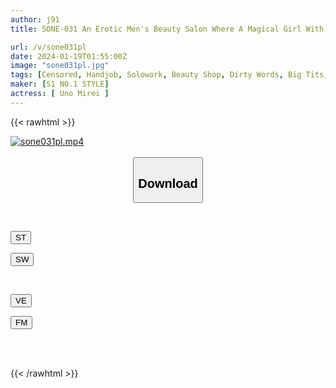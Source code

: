 ```yaml
---
author: j91
title: SONE-031 An Erotic Men's Beauty Salon Where A Magical Girl With A Cute Face Presses Her Breasts And Pussies And Turns A Man Into A Beast With An Absolutely OK Feeling. Mirei Uno

url: /v/sone031pl
date: 2024-01-19T01:55:00Z
image: "sone031pl.jpg"
tags: [Censored, Handjob, Solowork, Beauty Shop, Dirty Words, Big Tits, Slut	]
maker: [S1 NO.1 STYLE]
actress: [ Uno Mirei ]
---
```



{{< rawhtml >}}

<div class="video" data-videoid="7bkZGqwBvBF8Qv">
    <a href="javascript:;">
        <img src="/v/sone031pl/sone031pl.jpg" width="WIDTH" height="HEIGHT" alt="sone031pl.mp4" loading="lazy">
    </a>
</div>

<script type="text/javascript" src="https://j91.asia/asset/on-demand-st.js"></script>

<br>
  <link rel="stylesheet" href="https://j91.asia/asset/bs5.css">
  
  <center>
  <button class="btn btn-primary" type="button" data-bs-toggle="collapse" data-bs-target=".multi-collapse" aria-expanded="false" aria-controls="multiCollapseExample1 multiCollapseExample2"><h2>Download</h2></button></center>
</p>
<div class="row">
  <div class="col">
    <div class="collapse multi-collapse" id="multiCollapseExample1">
      <div class="card card-body">
	      	      <br>
<div class="buttons">  
<p><a href="https://streamtape.to/v/7bkZGqwBvBF8Qv" target="_blank"><button class="btn-hover color-3"><i class="fa fa-download"></i> ST</button></a></p>
<p><a href="https://flaswish.com/6o347kfb70x1" target="_blank"><button class="btn-hover color-2"><i class="fa fa-download"></i> SW</button></a></p></div>
    </div>
  </div>
</div>
  <div class="col">
    <div class="collapse multi-collapse" id="multiCollapseExample2">
      <div class="card card-body">
	      <br>
<div class="buttons">
<p><a href="javascript:;" target="_blank"><button class="btn-hover color-9"><i class="fa fa-download"></i> VE</button></a></p>
<p><a href="javascript:;" target="_blank"><button class="btn-hover color-8"><i class="fa fa-download"></i> FM</button></a></p></div>
<br><br>
      </div>
    </div>
  </div>
</div>

{{< /rawhtml >}}